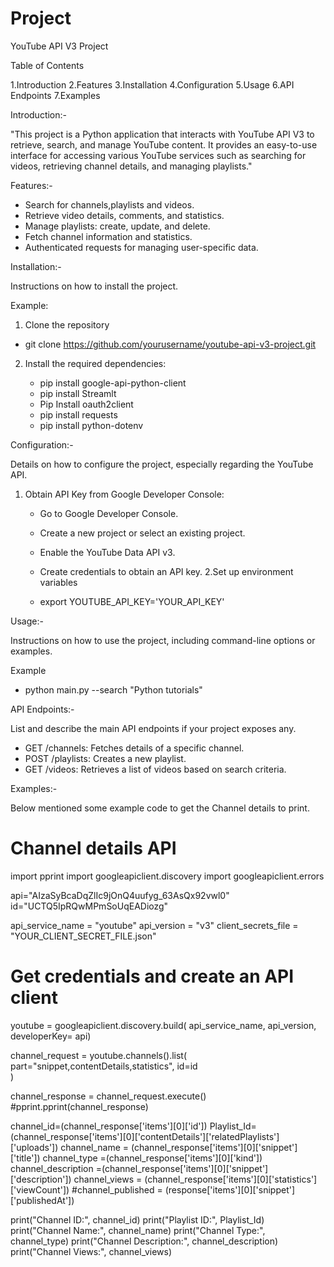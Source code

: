 # Project
YouTube API V3 Project

Table of Contents

1.Introduction
2.Features
3.Installation
4.Configuration
5.Usage
6.API Endpoints
7.Examples

Introduction:-

"This project is a Python application that interacts with YouTube API V3 to retrieve, search, and manage YouTube content. It provides an easy-to-use interface for accessing various YouTube services such as searching for videos, retrieving channel details, and managing playlists."

Features:-

* Search for channels,playlists and videos.
* Retrieve video details, comments, and statistics.
* Manage playlists: create, update, and delete.
* Fetch channel information and statistics.
* Authenticated requests for managing user-specific data.

Installation:-

Instructions on how to install the project.

Example:

1. Clone the repository

* git clone https://github.com/yourusername/youtube-api-v3-project.git

2. Install the required dependencies:

   * pip install google-api-python-client
   * pip install Streamlt
   * Pip Install oauth2client
   * pip install requests
   * pip install python-dotenv  

Configuration:-

Details on how to configure the project, especially regarding the YouTube API.

1. Obtain API Key from Google Developer Console:
   * Go to Google Developer Console.
   * Create a new project or select an existing project.
   * Enable the YouTube Data API v3.
   * Create credentials to obtain an API key.
2.Set up environment variables

   * export YOUTUBE_API_KEY='YOUR_API_KEY'

Usage:-

Instructions on how to use the project, including command-line options or examples.

Example
* python main.py --search "Python tutorials"


API Endpoints:-

List and describe the main API endpoints if your project exposes any.

* GET /channels: Fetches details of a specific channel.
* POST /playlists: Creates a new playlist.
* GET /videos: Retrieves a list of videos based on search criteria.

Examples:-

Below mentioned some example code to get the Channel details to print.

# Channel details API
import pprint
import googleapiclient.discovery
import googleapiclient.errors


api="AIzaSyBcaDqZlIc9jOnQ4uufyg_63AsQx92vwl0"
id="UCTQ5IpRQwMPmSoUqEADiozg"


api_service_name = "youtube"
api_version = "v3"
client_secrets_file = "YOUR_CLIENT_SECRET_FILE.json"



# Get credentials and create an API client
youtube = googleapiclient.discovery.build(
api_service_name, api_version, developerKey= api)

channel_request = youtube.channels().list(
part="snippet,contentDetails,statistics",
id=id  
)

channel_response = channel_request.execute()
#pprint.pprint(channel_response)

channel_id=(channel_response['items'][0]['id'])
Playlist_Id=(channel_response['items'][0]['contentDetails']['relatedPlaylists']['uploads'])
channel_name = (channel_response['items'][0]['snippet']['title'])
channel_type =(channel_response['items'][0]['kind'])
channel_description =(channel_response['items'][0]['snippet']['description'])
channel_views = (channel_response['items'][0]['statistics']['viewCount'])
#channel_published = (response['items'][0]['snippet']['publishedAt'])

print("Channel ID:", channel_id)
print("Playlist ID:", Playlist_Id)
print("Channel Name:", channel_name)
print("Channel Type:", channel_type)
print("Channel Description:", channel_description)
print("Channel Views:", channel_views)










